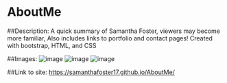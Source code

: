 # AboutMe
##Description:
A quick summary of Samantha Foster, viewers may become more familiar, Also includes links to portfolio and contact pages!
Created with bootstrap, HTML, and CSS

##Images:
![image](https://user-images.githubusercontent.com/68489432/99095694-75bab780-25a3-11eb-8977-1ee3a4f20786.png)
![image](https://user-images.githubusercontent.com/68489432/99095715-7ce1c580-25a3-11eb-8095-62156be7b81b.png)
![image](https://user-images.githubusercontent.com/68489432/99095772-8b2fe180-25a3-11eb-8dfa-77652738c5a9.png)




##Link to site:
https://samanthafoster17.github.io/AboutMe/
